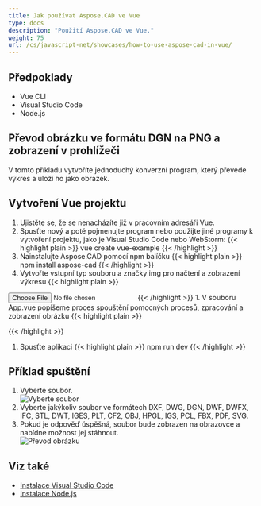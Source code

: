 ```yaml
---
title: Jak používat Aspose.CAD ve Vue
type: docs
description: "Použití Aspose.CAD ve Vue."
weight: 75
url: /cs/javascript-net/showcases/how-to-use-aspose-cad-in-vue/
---
```


## Předpoklady
- Vue CLI
- Visual Studio Code
- Node.js

## Převod obrázku ve formátu DGN na PNG a zobrazení v prohlížeči

V tomto příkladu vytvoříte jednoduchý konverzní program, který převede výkres a uloží ho jako obrázek.

## Vytvoření Vue projektu

1. Ujistěte se, že se nenacházíte již v pracovním adresáři Vue.
1. Spusťte nový a poté pojmenujte program nebo použijte jiné programy k vytvoření projektu, jako je Visual Studio Code nebo WebStorm:
{{< highlight plain >}}
vue create vue-example
{{< /highlight >}}
1. Nainstalujte Aspose.CAD pomocí npm balíčku
{{< highlight plain >}}
npm install aspose-cad
{{< /highlight >}}
1. Vytvořte vstupní typ souboru a značky img pro načtení a zobrazení výkresu
{{< highlight plain >}}
<input id="file" type="file">
<img id="image" />
{{< /highlight >}}
1. V souboru App.vue popíšeme proces spouštění pomocných procesů, zpracování a zobrazení obrázku
{{< highlight plain >}}
<script>
import {Drawing, PngOptions} from "aspose-cad";

export default{
  beforeCreate: function () {
    //potřeba pro spuštění procesu sestavení
    let recaptchaScript = document.createElement('script')
    recaptchaScript.setAttribute('src', '/node_modules/aspose-cad/dotnet.js')
    document.head.appendChild(recaptchaScript)

    let dotnet;
  },
  mounted() {
    window.addEventListener('load', this.onWindowLoad)
  },
  methods: {
    async onWindowLoad() {
      
      console.log("načítání WASM...");
      await dotnet.boot();
      console.log("WASM načten");

      document.querySelector('input').addEventListener('change', function() {
            const reader = new FileReader();
            reader.onload = function() {

              let arrayBuffer = this.result;
              let array = new Uint8Array(arrayBuffer);

              // NAHRÁT
              let file = Image.load(array);
              console.log(file);

              // ULOŽIT
              let exportedFilePromise = Image.save(array, new PngOptions());
              exportedFilePromise.then(exportedFile => {
                console.log(exportedFile);

                let urlCreator = window.URL || window.webkitURL;
                let blob = new Blob([exportedFile], { type: 'application/octet-stream' });
                let imageUrl = urlCreator.createObjectURL(blob);
                document.querySelector("#image").src = imageUrl;
              });
            }

            reader.readAsArrayBuffer(this.files[0]);
          },
          false);
    },
  },
}
</script>

<template>
  <header>
    <img alt="Vue logo" class="logo" src="./assets/logo.svg" width="125" height="125" />
    <p>Příklad aspose.cad pro Vue.</p>
  </header>

  <main>
    <input id="file" type="file">
    <br/>
    <img id="image" />
  </main>
</template>

<style scoped>
header {
  line-height: 1.5;
}
main{
  text-align: center;
}

.logo {
  display: block;
  margin: 0 auto 2rem;
}

@media (min-width: 1024px) {
  header {
    display: flex;
    place-items: center;
    padding-right: calc(var(--section-gap) / 2);
  }


  header .wrapper {
    display: flex;
    place-items: flex-start;
    flex-wrap: wrap;
  }
}
</style>
{{< /highlight >}}
1. Spusťte aplikaci
{{< highlight plain >}}
npm run dev
{{< /highlight >}}

## Příklad spuštění

1. Vyberte soubor.<br>
![Vyberte soubor](/cad/_assets/javascript-net/vue/choose-file.png)<br>
1. Vyberte jakýkoliv soubor ve formátech DXF, DWG, DGN, DWF, DWFX, IFC, STL, DWT, IGES, PLT, CF2, OBJ, HPGL, IGS, PCL, FBX, PDF, SVG.
1. Pokud je odpověď úspěšná, soubor bude zobrazen na obrazovce a nabídne možnost jej stáhnout.<br>
![Převod obrázku](/cad/_assets/javascript-net/vue/convert-image.png)<br>

## Viz také

- [Instalace Visual Studio Code](https://code.visualstudio.com/)
- [Instalace Node.js](https://nodejs.org/en/)
